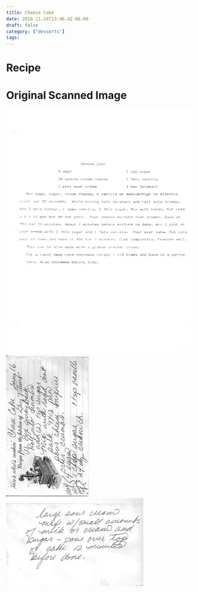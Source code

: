 ```yaml
---
title: Cheese Cake
date: 2018-11-24T13:46:42-06:00
draft: false
category: ["desserts"]
tags:
---
```


# Recipe

# Original Scanned Image

![](/desserts/cheese-cake.png)
![](/desserts/cheese-cake-1.png)
![](/desserts/cheese-cake-2.png)